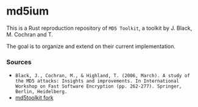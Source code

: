 # md5ium

This is a Rust reproduction repository of `MD5 Toolkit`, a toolkit by J. Black, M. Cochran and T.

The goal is to organize and extend on their current implementation.

### Sources

 - `Black, J., Cochran, M., & Highland, T. (2006, March). A study of the MD5 attacks: Insights and improvements. In International Workshop on Fast Software Encryption (pp. 262-277). Springer, Berlin, Heidelberg.` 
 - [md5toolkit fork](https://github.com/Voiddy-Dev/md5toolkit)